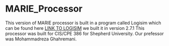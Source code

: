 # MARIE_Processor
This version of MARIE processor is built in a program called Logisim which can be found here [LINK TO LOGISIM](http://www.cburch.com/logisim/) we built it in version 2.7.1
This processor was built for CIS/CPE 386 for Shepherd University. Our prefessor was Mohammadreza Ghahremani.
